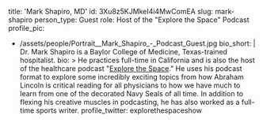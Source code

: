 title: 'Mark Shapiro, MD'
id: 3Xu8z5KJMkeI4i4MwComEA
slug: mark-shapiro
person_type: Guest
role: Host of the "Explore the Space" Podcast
profile_pic:
  - /assets/people/Portrait__Mark_Shapiro_-_Podcast_Guest.jpg
bio_short: |
  Dr. Mark Shapiro is a Baylor College of Medicine, Texas-trained hospitalist.
bio: >
  He practices full-time in California and is also the host of the healthcare
  podcast "[Explore the
  Space](https://itunes.apple.com/us/podcast/explore-the-space/id993287419?mt=2)."
  He uses his podcast format to explore some incredibly exciting topics from how
  Abraham Lincoln is critical reading for all physicians to how we have much to
  learn from one of the decorated Navy Seals of all time. In addition to flexing
  his creative muscles in podcasting, he has also worked as a full-time sports
  writer.
profile_twitter: explorethespaceshow
